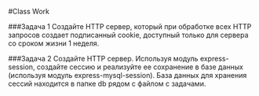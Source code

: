 #Class Work 

###Задача 1 
Создайте HTTP сервер, который при обработке всех HTTP запросов создает подписанный cookie, доступный только для сервера со сроком жизни 1 неделя.  

###Задача 2 
Создайте HTTP сервер. Используя модуль express-session, создайте сессию и реализуйте ее сохранение в базе данных (используя модуль express-mysql-session). База данных для хранения сессий находится в папке db рядом с файлом с задачами. 